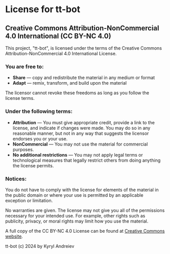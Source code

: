 # License for tt-bot

## Creative Commons Attribution-NonCommercial 4.0 International (CC BY-NC 4.0)

This project, "tt-bot", is licensed under the terms of the Creative Commons Attribution-NonCommercial 4.0 International License.

### You are free to:

- **Share** — copy and redistribute the material in any medium or format
- **Adapt** — remix, transform, and build upon the material

The licensor cannot revoke these freedoms as long as you follow the license terms.

### Under the following terms:

- **Attribution** — You must give appropriate credit, provide a link to the license, and indicate if changes were made. You may do so in any reasonable manner, but not in any way that suggests the licensor endorses you or your use.
- **NonCommercial** — You may not use the material for commercial purposes.
- **No additional restrictions** — You may not apply legal terms or technological measures that legally restrict others from doing anything the license permits.

### Notices:

You do not have to comply with the license for elements of the material in the public domain or where your use is permitted by an applicable exception or limitation.

No warranties are given. The license may not give you all of the permissions necessary for your intended use. For example, other rights such as publicity, privacy, or moral rights may limit how you use the material.

A full copy of the CC BY-NC 4.0 License can be found at [Creative Commons website](https://creativecommons.org/licenses/by-nc/4.0/).

tt-bot (c) 2024 by Kyryl Andreiev
